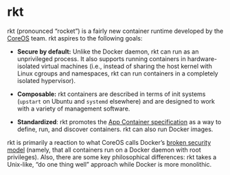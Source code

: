 # rkt

rkt (pronounced “rocket”) is a fairly new container runtime developed by the [CoreOS][coreos] team. rkt aspires to the following goals:

*   **Secure by default:** Unlike the Docker daemon, rkt can run as an unprivileged process. It also supports running containers in hardware-isolated virtual machines (i.e., instead of sharing the host kernel with Linux cgroups and namespaces, rkt can run containers in a completely isolated hypervisor).

*   **Composable:** rkt containers are described in terms of init systems (`upstart` on Ubuntu and `systemd` elsewhere) and are designed to work with a variety of management software.

*   **Standardized**: rkt promotes the [App Container specification][appc] as a way to define, run, and discover containers. rkt can also run Docker images.

rkt is primarily a reaction to what CoreOS calls Docker’s [broken security model][rkt-announcement] (namely, that all containers run on a Docker daemon with root privileges). Also, there are some key philosophical differences: rkt takes a Unix-like, “do one thing well” approach while Docker is more monolithic.

[appc]: https://github.com/appc/spec/
[coreos]: https://coreos.com/
[rkt-announcement]: https://coreos.com/blog/rocket/
